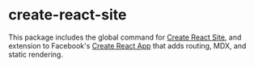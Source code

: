# create-react-site

This package includes the global command for [Create React Site](https://github.com/frontarm/create-react-site), and extension to Facebook's [Create React App](https://github.com/facebook/create-react-app) that adds routing, MDX, and static rendering.<br>
